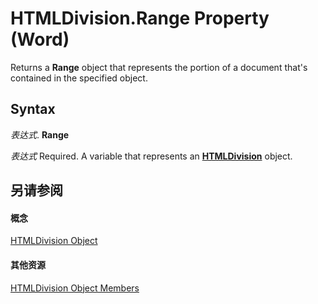 
# HTMLDivision.Range Property (Word)

Returns a  **Range** object that represents the portion of a document that's contained in the specified object.


## Syntax

 _表达式_. **Range**

 _表达式_ Required. A variable that represents an **[HTMLDivision](a38918ed-61aa-3fd1-3522-d077f1ff312f.md)** object.


## 另请参阅


#### 概念


[HTMLDivision Object](a38918ed-61aa-3fd1-3522-d077f1ff312f.md)
#### 其他资源


[HTMLDivision Object Members](http://msdn.microsoft.com/library/c1b64462-f1a2-daf9-ca43-46bd6c9aef1b%28Office.15%29.aspx)